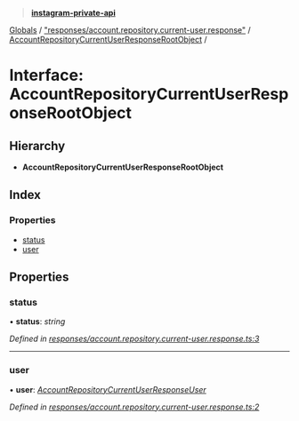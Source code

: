 > **[instagram-private-api](../README.md)**

[Globals](../README.md) / ["responses/account.repository.current-user.response"](../modules/_responses_account_repository_current_user_response_.md) / [AccountRepositoryCurrentUserResponseRootObject](_responses_account_repository_current_user_response_.accountrepositorycurrentuserresponserootobject.md) /

# Interface: AccountRepositoryCurrentUserResponseRootObject

## Hierarchy

* **AccountRepositoryCurrentUserResponseRootObject**

## Index

### Properties

* [status](_responses_account_repository_current_user_response_.accountrepositorycurrentuserresponserootobject.md#status)
* [user](_responses_account_repository_current_user_response_.accountrepositorycurrentuserresponserootobject.md#user)

## Properties

###  status

• **status**: *string*

*Defined in [responses/account.repository.current-user.response.ts:3](https://github.com/dilame/instagram-private-api/blob/e9c516c/src/responses/account.repository.current-user.response.ts#L3)*

___

###  user

• **user**: *[AccountRepositoryCurrentUserResponseUser](_responses_account_repository_current_user_response_.accountrepositorycurrentuserresponseuser.md)*

*Defined in [responses/account.repository.current-user.response.ts:2](https://github.com/dilame/instagram-private-api/blob/e9c516c/src/responses/account.repository.current-user.response.ts#L2)*